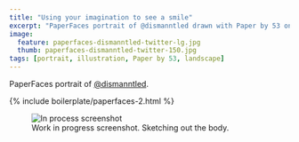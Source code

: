 ```yaml
---
title: "Using your imagination to see a smile"
excerpt: "PaperFaces portrait of @dismanntled drawn with Paper by 53 on an iPad."
image: 
  feature: paperfaces-dismanntled-twitter-lg.jpg
  thumb: paperfaces-dismanntled-twitter-150.jpg
tags: [portrait, illustration, Paper by 53, landscape]
---
```


PaperFaces portrait of [@dismanntled](http://twitter.com/dismanntled).

{% include boilerplate/paperfaces-2.html %}

<figure>
	<img src="{{ site.url }}/assets/images/paperfaces-dismanntled-process-1-600.jpg" alt="In process screenshot">
	<figcaption>Work in progress screenshot. Sketching out the body.</figcaption>
</figure>